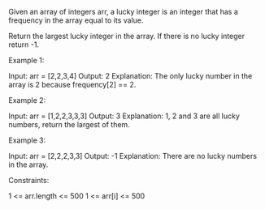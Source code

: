 Given an array of integers arr, a lucky integer is an integer that has a
frequency in the array equal to its value.

Return the largest lucky integer in the array. If there is no lucky integer
return -1.


Example 1:


Input: arr = [2,2,3,4]
Output: 2
Explanation: The only lucky number in the array is 2 because frequency[2] ==
2.


Example 2:


Input: arr = [1,2,2,3,3,3]
Output: 3
Explanation: 1, 2 and 3 are all lucky numbers, return the largest of them.


Example 3:


Input: arr = [2,2,2,3,3]
Output: -1
Explanation: There are no lucky numbers in the array.



Constraints:


1 <= arr.length <= 500
1 <= arr[i] <= 500




